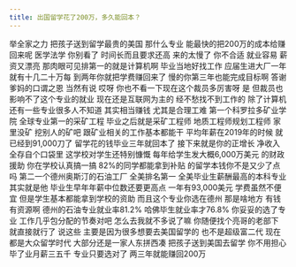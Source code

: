 ```yaml
---
title: 出国留学花了200万，多久能回本？
---
```

举全家之力
把孩子送到留学最贵的美国
那什么专业
能最快的把200万的成本给赚回来呢
医学法学
你别看了
时间长而且要求还高
来的太慢了
你不合适
就业容易
薪资又漂亮
那肉眼可见排第一的就是计算机啊
毕业当地好找工作
应届生进大厂一年就有十几二十万每
到两年你就把学费赚回来了
慢的你第三年也能完成目标啊
答谢爹妈的口谓之恩
当然有说
哎呀
你也不看一下现在这个裁员多厉害呀
是
但裁员也影响不了这个专业的就业
现在还是互联网为主的
经不愁找不到工作的
除了计算机
还有一些专业很多人不知道
其实相当赚钱
尤其是合理工难
第一个科罗拉多矿业学院
全球专业第一的采矿工程
毕业之后就是采矿工程师
地质工程师规划工程师
家里没矿
挖别人的矿吧
跟矿业相关的工作基本都能干
平均年薪在2019年的时候
就已经到91,000刀了
留学花的钱毕业三年就回本了
接下来就是你的正增长
净收入全存自个口袋里
这学校对学生还特别慷慨
每年给学生发大概6,000万美元
的财政援助
你在学校认真搞一搞
82%的同学都能拿到补贴
的留学本钱你不是又少了点吗
第二一个德州奥斯汀的石油工厂
全美排名第一
全美毕业生薪酬最高的本科专业
其实就是他
毕业生早年年薪中位数还要更高点
一年有93,000美元
学费虽然不便宜
但是学生基本都能拿到学校的资助
而且这个专业你选在德州
那是啥地方
有钱有资源啊
德州的石油专业就业率81.2%
哈佛毕生就业率才76.8%
你妥妥的选了专业
工作几乎包分配的节奏对吧
怎么去我就不多说了嘛
你随便找个亮哥的老部下
就直接就行了
说这些
主要是因为很多想要去美国留学的
也不是超级富二代
现在都是大众留学时代
大部分还是一家人东拼西凑
把孩子送到美国去留学
你不用担心
毕了业月薪三五千
专业只要选对了
两三年就能赚回200万
